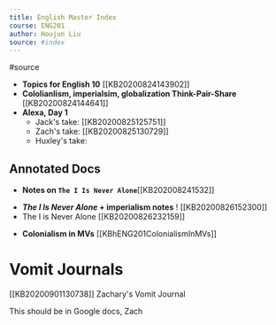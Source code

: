 ```yaml
---
title: English Master Index
course: ENG201
author: Houjun Liu
source: #index
---
```


#source

* **Topics for English 10** [[KB20200824143902]]
* **Cololianlism, imperialsim, globalization Think-Pair-Share** [[KB20200824144641]]
* **Alexa, Day 1** 
    * Jack's take: [[KB20200825125751]]
    * Zach's take:  [[KB20200825130729]]
	* Huxley's take: 

## Annotated Docs
* **Notes on `The I Is Never Alone`**[[KB202008241532]]
- **_The I Is Never Alone_ + imperialism notes** ! [[KB20200826152300]]
- The I is Never Alone [[KB20200826232159]]
* **Colonialism in MVs** [[KBhENG201ColonialismInMVs]]

# Vomit Journals
[[KB20200901130738]] Zachary's Vomit Journal

This should be in Google docs, Zach